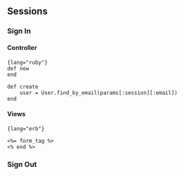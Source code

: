 ## Sessions

### Sign In

#### Controller
	{lang="ruby"}
	def new
	end

	def	create
		user = User.find_by_email(params[:session][:email])
	end

#### Views
	{lang="erb"}

	<%= form_tag %>
	<% end %>

### Sign Out